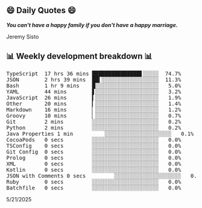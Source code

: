 ## 😄 Daily Quotes 😄

_**You can't have a happy family if you don't have a happy marriage.**_

Jeremy Sisto



## 📊 Weekly development breakdown 📊

<pre>TypeScript  17 hrs 36 mins ███████████████▋░░░░░  74.7%
JSON        2 hrs 39 mins  ██▍░░░░░░░░░░░░░░░░░░  11.3%
Bash        1 hr 9 mins    █░░░░░░░░░░░░░░░░░░░░   5.0%
YAML        44 mins        ▋░░░░░░░░░░░░░░░░░░░░   3.2%
JavaScript  26 mins        ▍░░░░░░░░░░░░░░░░░░░░   1.9%
Other       20 mins        ▎░░░░░░░░░░░░░░░░░░░░   1.4%
Markdown    16 mins        ▏░░░░░░░░░░░░░░░░░░░░   1.2%
Groovy      10 mins        ▏░░░░░░░░░░░░░░░░░░░░   0.7%
Git         2 mins         ░░░░░░░░░░░░░░░░░░░░░   0.2%
Python      2 mins         ░░░░░░░░░░░░░░░░░░░░░   0.2%
Java Properties 1 min          ░░░░░░░░░░░░░░░░░░░░░   0.1%
CocoaPods   0 secs         ░░░░░░░░░░░░░░░░░░░░░   0.0%
TSConfig    0 secs         ░░░░░░░░░░░░░░░░░░░░░   0.0%
Git Config  0 secs         ░░░░░░░░░░░░░░░░░░░░░   0.0%
Prolog      0 secs         ░░░░░░░░░░░░░░░░░░░░░   0.0%
XML         0 secs         ░░░░░░░░░░░░░░░░░░░░░   0.0%
Kotlin      0 secs         ░░░░░░░░░░░░░░░░░░░░░   0.0%
JSON with Comments 0 secs         ░░░░░░░░░░░░░░░░░░░░░   0.0%
Ruby        0 secs         ░░░░░░░░░░░░░░░░░░░░░   0.0%
Batchfile   0 secs         ░░░░░░░░░░░░░░░░░░░░░   0.0%</pre>

5/21/2025